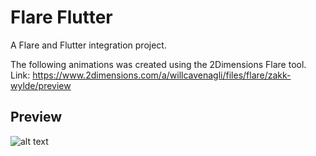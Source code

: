 # Flare Flutter

A Flare and Flutter integration project.

The following animations was created using the 2Dimensions Flare tool.
Link: https://www.2dimensions.com/a/willcavenagli/files/flare/zakk-wylde/preview

## Preview

![alt text](https://i.imgur.com/9TQf5Ev.jpg)

